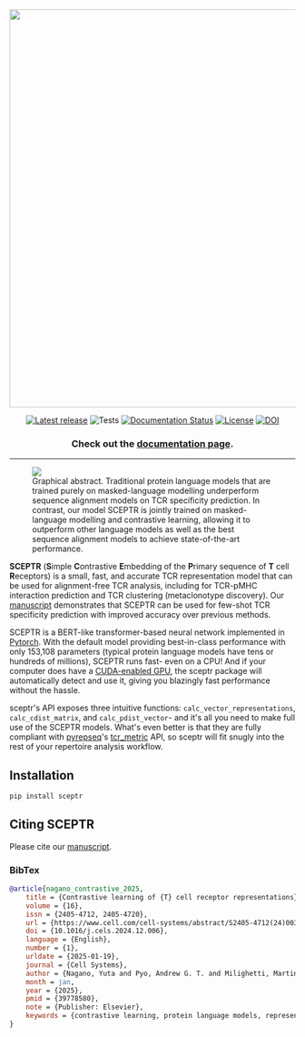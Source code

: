 <div align="center">

<img src="https://raw.githubusercontent.com/yutanagano/sceptr/main/sceptr.svg" width=700>

[![Latest release](https://img.shields.io/pypi/v/sceptr)](https://pypi.org/p/sceptr)
![Tests](https://github.com/yutanagano/sceptr/actions/workflows/tests.yaml/badge.svg)
[![Documentation Status](https://readthedocs.org/projects/sceptr/badge/?version=latest)](https://sceptr.readthedocs.io)
[![License](https://img.shields.io/badge/license-MIT-blue)](https://github.com/yutanagano/sceptr?tab=MIT-1-ov-file#readme)
[![DOI](https://img.shields.io/badge/DOI-10.1016/j.cels.2024.12.006-pink)](https://www.cell.com/cell-systems/fulltext/S2405-4712(24)00369-7)

### Check out the [documentation page](https://sceptr.readthedocs.io).

</div>

---

<figure width=700>
    <img src="https://raw.githubusercontent.com/yutanagano/sceptr/main/docs/graphical_abstract.png">
    <figcaption>
        Graphical abstract.
        Traditional protein language models that are trained purely on masked-language modelling underperform sequence alignment models on TCR specificity prediction.
        In contrast, our model SCEPTR is jointly trained on masked-language modelling and contrastive learning, allowing it to outperform other language models as well as the best sequence alignment models to achieve state-of-the-art performance.
    </figcaption>
</figure>

**SCEPTR** (**S**imple **C**ontrastive **E**mbedding of the **P**rimary sequence of **T** cell **R**eceptors) is a small, fast, and accurate TCR representation model that can be used for alignment-free TCR  analysis, including for TCR-pMHC interaction prediction and TCR clustering (metaclonotype discovery).
Our [manuscript](https://www.cell.com/cell-systems/fulltext/S2405-4712(24)00369-7) demonstrates that SCEPTR can be used for few-shot TCR specificity prediction with improved accuracy over previous methods.

SCEPTR is a BERT-like transformer-based neural network implemented in [Pytorch](https://pytorch.org).
With the default model providing best-in-class performance with only 153,108 parameters (typical protein language models have tens or hundreds of millions), SCEPTR runs fast- even on a CPU!
And if your computer does have a [CUDA-enabled GPU](https://en.wikipedia.org/wiki/CUDA), the sceptr package will automatically detect and use it, giving you blazingly fast performance without the hassle.

sceptr's API exposes three intuitive functions: `calc_vector_representations`, `calc_cdist_matrix`, and `calc_pdist_vector`- and it's all you need to make full use of the SCEPTR models.
What's even better is that they are fully compliant with [pyrepseq](https://pyrepseq.readthedocs.io)'s [tcr_metric](https://pyrepseq.readthedocs.io/en/latest/api.html#pyrepseq.metric.tcr_metric.TcrMetric) API, so sceptr will fit snugly into the rest of your repertoire analysis workflow.

## Installation

```bash
pip install sceptr
```

## Citing SCEPTR
Please cite our [manuscript](https://www.cell.com/cell-systems/fulltext/S2405-4712(24)00369-7).

### BibTex
```bibtex
@article{nagano_contrastive_2025,
	title = {Contrastive learning of {T} cell receptor representations},
	volume = {16},
	issn = {2405-4712, 2405-4720},
	url = {https://www.cell.com/cell-systems/abstract/S2405-4712(24)00369-7},
	doi = {10.1016/j.cels.2024.12.006},
	language = {English},
	number = {1},
	urldate = {2025-01-19},
	journal = {Cell Systems},
	author = {Nagano, Yuta and Pyo, Andrew G. T. and Milighetti, Martina and Henderson, James and Shawe-Taylor, John and Chain, Benny and Tiffeau-Mayer, Andreas},
	month = jan,
	year = {2025},
	pmid = {39778580},
	note = {Publisher: Elsevier},
	keywords = {contrastive learning, protein language models, representation learning, T cell receptor, T cell specificity, TCR, TCR repertoire},
}
```
